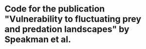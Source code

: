 # Code for the publication "Vulnerability to fluctuating prey and predation landscapes" by Speakman et al.
